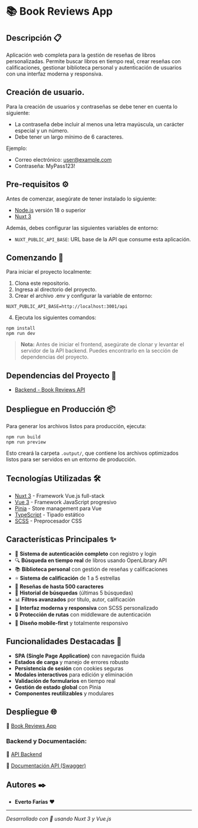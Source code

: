 # 📚 Book Reviews App

## Descripción 📋
Aplicación web completa para la gestión de reseñas de libros personalizadas. Permite buscar libros en tiempo real, crear reseñas con calificaciones, gestionar biblioteca personal y autenticación de usuarios con una interfaz moderna y responsiva.

## Creación de usuario.
Para la creación de usuarios y contraseñas se debe tener en cuenta lo siguiente:
- La contraseña debe incluir al menos una letra mayúscula, un carácter especial y un número.
- Debe tener un largo mínimo de 6 caracteres.

Ejemplo:
- Correo electrónico: user@example.com
- Contraseña: MyPass123!

## Pre-requisitos ⚙️
Antes de comenzar, asegúrate de tener instalado lo siguiente:
- [Node.js](https://nodejs.org/) versión 18 o superior
- [Nuxt 3](https://nuxt.com/)

Además, debes configurar las siguientes variables de entorno:
- `NUXT_PUBLIC_API_BASE`: URL base de la API que consume esta aplicación.

## Comenzando 🚀
Para iniciar el proyecto localmente:

1. Clona este repositorio.
2. Ingresa al directorio del proyecto.
3. Crear el archivo .env y configurar la variable de entorno:
```
NUXT_PUBLIC_API_BASE=http://localhost:3001/api
```
4. Ejecuta los siguientes comandos:
```
npm install
npm run dev
```
> **Nota:** Antes de iniciar el frontend, asegúrate de clonar y levantar el servidor de la API backend. Puedes encontrarlo en la sección de dependencias del proyecto.

## Dependencias del Proyecto 🔗
- [Backend - Book Reviews API](https://github.com/evertofd/book_reviews_api)

## Despliegue en Producción 📦
Para generar los archivos listos para producción, ejecuta:
```
npm run build
npm run preview
```

Esto creará la carpeta `.output/`, que contiene los archivos optimizados listos para ser servidos en un entorno de producción.

## Tecnologías Utilizadas 🛠️
- [Nuxt 3](https://nuxt.com/) - Framework Vue.js full-stack
- [Vue 3](https://vuejs.org/) - Framework JavaScript progresivo
- [Pinia](https://pinia.vuejs.org/) - Store management para Vue
- [TypeScript](https://www.typescriptlang.org/) - Tipado estático
- [SCSS](https://sass-lang.com/) - Preprocesador CSS

## Características Principales ✨
- 🔐 **Sistema de autenticación completo** con registro y login
- 🔍 **Búsqueda en tiempo real** de libros usando OpenLibrary API
- 📚 **Biblioteca personal** con gestión de reseñas y calificaciones
- ⭐ **Sistema de calificación** de 1 a 5 estrellas
- 📝 **Reseñas de hasta 500 caracteres**
- 🔄 **Historial de búsquedas** (últimas 5 búsquedas)
- 📊 **Filtros avanzados** por título, autor, calificación
- 🎨 **Interfaz moderna y responsiva** con SCSS personalizado
- 🔒 **Protección de rutas** con middleware de autenticación
- 📱 **Diseño mobile-first** y totalmente responsivo

## Funcionalidades Destacadas 🎯
- **SPA (Single Page Application)** con navegación fluida
- **Estados de carga** y manejo de errores robusto
- **Persistencia de sesión** con cookies seguras
- **Modales interactivos** para edición y eliminación
- **Validación de formularios** en tiempo real
- **Gestión de estado global** con Pinia
- **Componentes reutilizables** y modulares

## Despliegue 🌐
🔗 [Book Reviews App](https://book-reviews-frontend-d15k.onrender.com/)

### Backend y Documentación:
🔗 [API Backend](https://book-reviews-backend-3b7d.onrender.com/api)

🔗 [Documentación API (Swagger)](https://book-reviews-backend-3b7d.onrender.com/api-docs)

## Autores ✒️
- **Everto Farías** ❤️

---

*Desarrollado con 💚 usando Nuxt 3 y Vue.js*
